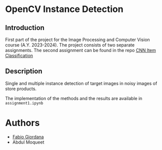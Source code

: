 # OpenCV Instance Detection

## Introduction
First part of the project for the Image Processing and Computer Vision course (A.Y. 2023-2024). The project consists of two separate assignments. The second assignment can be found in the repo [CNN Item Classification](https://github.com/FabioGiordana/CNN-Item-Classification)

## Description
Single and multiple instance detection of target images in noisy images of store products.

The implementation of the methods and the results are available in `assignment1.ipynb`

# Authors
* [Fabio Giordana](https://github.com/FabioGiordana)
* Abdul Moqueet